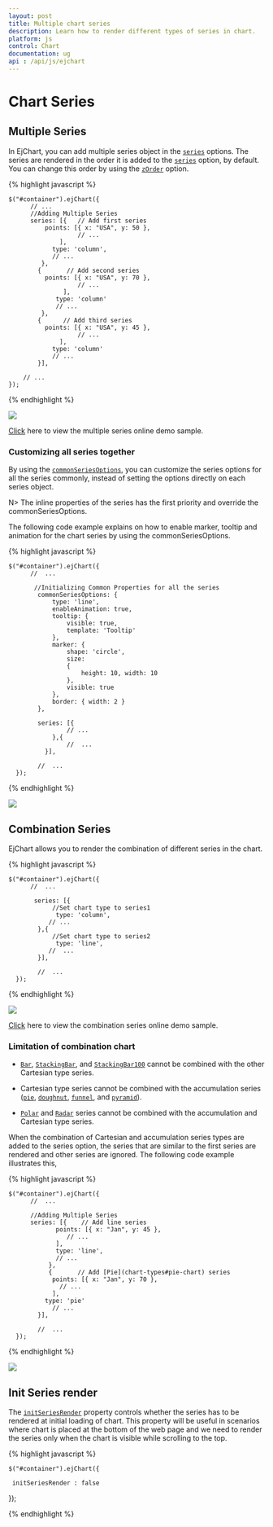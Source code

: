 ```yaml
---
layout: post
title: Multiple chart series
description: Learn how to render different types of series in chart.
platform: js
control: Chart
documentation: ug
api : /api/js/ejchart
---
```


# Chart Series

## Multiple Series

In EjChart, you can add multiple series object in the [`series`](../api/ejchart#members:series) options. The series are rendered in the order it is added to the [`series`](../api/ejchart.html#members:series) option, by default. You can change this order by using the [`zOrder`](../api/ejchart#members:series-zOrder) option.  

{% highlight javascript %}


    $("#container").ejChart({
          // ...  
          //Adding Multiple Series
          series: [{   // Add first series
              points: [{ x: "USA", y: 50 },
                       // ...
                  ],
                type: 'column',
                // ...
             },
            {       // Add second series
              points: [{ x: "USA", y: 70 },
                       // ...
                   ],                
                 type: 'column'
                 // ...
             },
            {      // Add third series
              points: [{ x: "USA", y: 45 },
                       // ...
                  ],                
                type: 'column'
                // ...
            }],
            
        // ...
    });


{% endhighlight %}

![](/js/Chart/Chart-Series_images/Chart-Series_img1.png)


[Click](http://js.syncfusion.com/demos/web/#!/azure/chart/column) here to view the multiple series online demo sample.


### Customizing all series together

By using the [`commonSeriesOptions`](../api/ejchart#members:commonseriesoptions), you can customize the series options for all the series commonly, instead of setting the options directly on each series object. 

N> The inline properties of the series has the first priority and override the commonSeriesOptions.

The following code example explains on how to enable marker, tooltip and animation for the chart series by using the commonSeriesOptions.

{% highlight javascript %}


    $("#container").ejChart({
          //  ...
          
           //Initializing Common Properties for all the series
            commonSeriesOptions: {
                type: 'line',
                enableAnimation: true,
                tooltip: {
                    visible: true,
                    template: 'Tooltip'
                },
                marker: {
                    shape: 'circle',
                    size:
                    {
                        height: 10, width: 10
                    },
                    visible: true
                },
                border: { width: 2 }
            },
            
            series: [{
                    // ...         
                },{                
                    //  ...         
              }],
              
            //  ...
      });


{% endhighlight %} 

![](/js/Chart/Chart-Series_images/Chart-Series_img2.png)


## Combination Series

EjChart allows you to render the combination of different series in the chart. 

{% highlight javascript %}


    $("#container").ejChart({
          //  ...
          
           series: [{
                //Set chart type to series1
                 type: 'column',         
               // ...         
            },{
                //Set chart type to series2
                 type: 'line',         
               //  ...         
            }],
              
            //  ...   
      });


{% endhighlight %}

![](/js/Chart/Chart-Series_images/Chart-Series_img3.png)


[Click](http://js.syncfusion.com/demos/web/#!/azure/chart/combination) here to view the combination series online demo sample.

### Limitation of combination chart

* [`Bar`](chart-types#bar-chart), [`StackingBar`](chart-types#stacked-bar-chart), and [`StackingBar100`](chart-types#stacked-bar-chart-1) cannot be combined with the other Cartesian type series.

* Cartesian type series cannot be combined with the accumulation series ([`pie`](chart-types#pie-chart), [`doughnut`](chart-types#doughnut-chart), [`funnel`](chart-types#funnel-chart), and [`pyramid`](chart-types#pyramid-chart)).

* [`Polar`](chart-types#polar) and [`Radar`](chart-types#radar-chart) series cannot be combined with the accumulation and Cartesian type series.

When the combination of Cartesian and accumulation series types are added to the series option, the series that are similar to the first series are rendered and other series are ignored. The following code example illustrates this,  


{% highlight javascript %}


    $("#container").ejChart({
          //  ...
          
          //Adding Multiple Series
          series: [{    // Add line series
                 points: [{ x: "Jan", y: 45 },
                    // ...
                 ],
                 type: 'line',
                 // ...
               },
               {       // Add [Pie](chart-types#pie-chart) series
                points: [{ x: "Jan", y: 70 },
                  // ...
                ],                
              type: 'pie'
                // ...
            }],

            //  ...   
      });


{% endhighlight %}

![](/js/Chart/Chart-Series_images/Chart-Series_img4.png)

## Init Series render

The [`initSeriesRender`](../api/ejchart#members:initseriesrender) property controls whether the series has to be rendered at initial loading of chart.
This property will be useful in scenarios where chart is placed at the bottom of the web page and we need to render the series only when the chart is visible while scrolling to the top.

{% highlight javascript %}


    $("#container").ejChart({

     initSeriesRender : false
                  
});


{% endhighlight %}

